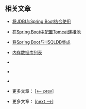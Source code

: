 ## 相关文章

- [将JDBI与Spring Boot结合使用](docs/将JDBI与SpringBoot结合使用.md)
- [在Spring Boot中配置Tomcat连接池](docs/在SpringBoot中配置Tomcat连接池.md)
- [将Spring Boot与HSQLDB集成](docs/将SpringBoot与HSQLDB集成.md)
- [内存数据库列表](docs/内存数据库列表.md)
- []()
- []()
- []()

- 更多文章： [[<-- prev]](../spring-boot-persistence-1/README.md)
- 更多文章： [[next -->]](../spring-boot-persistence-3/README.md)